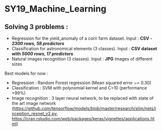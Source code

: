 # SY19_Machine_Learning

## Solving 3 problems :
* Regression for the yield_anomaly of a corn farm dataset. Input : **CSV - *2300 rows, 58 predictors***
* Classification for astronomical elements (3 classes). Input : **CSV dataset with *5000 rows, 17 predictors***
* Natural images recognition (3 classes). Input : **JPG** images of different sizes

Best models for now :
* Regression : Random Forest regression (Mean squared error ~= 0.30)
* Classification : SVM with polynomial kernel and C=10 (performance >99%)
* Image recognition : 3 layer neural network, to be replaced with state of the art image network (https://github.com/tensorflow/models/blob/master/research/slim/nets/inception_resnet_v2.py, https://cran.rstudio.com/web/packages/keras/vignettes/applications.html)
